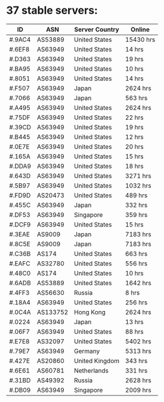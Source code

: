 # 37 stable servers:

| ID | ASN | Server Country | Online |
| ------ | ------ | ------ | ------ |
| #.9AC4 | AS53889 | United States | 15430 hrs |
| #.6EF8 | AS63949 | United States | 14 hrs |
| #.D363 | AS63949 | United States | 19 hrs |
| #.BA95 | AS63949 | United States | 10 hrs |
| #.8051 | AS63949 | United States | 14 hrs |
| #.F507 | AS63949 | Japan | 2624 hrs |
| #.7066 | AS63949 | Japan | 563 hrs |
| #.A495 | AS63949 | United States | 2624 hrs |
| #.75DF | AS63949 | United States | 22 hrs |
| #.39CD | AS63949 | United States | 19 hrs |
| #.B445 | AS63949 | United States | 12 hrs |
| #.0E7E | AS63949 | United States | 20 hrs |
| #.165A | AS63949 | United States | 15 hrs |
| #.DDA9 | AS63949 | United States | 18 hrs |
| #.643D | AS63949 | United States | 3271 hrs |
| #.5B97 | AS63949 | United States | 1032 hrs |
| #.FD9D | AS20473 | United States | 489 hrs |
| #.455C | AS63949 | Japan | 332 hrs |
| #.DF53 | AS63949 | Singapore | 359 hrs |
| #.DCF9 | AS63949 | United States | 15 hrs |
| #.3EAE | AS9009 | Japan | 7183 hrs |
| #.8C5E | AS9009 | Japan | 7183 hrs |
| #.C36B | AS174 | United States | 663 hrs |
| #.EAFC | AS32780 | United States | 556 hrs |
| #.48C0 | AS174 | United States | 10 hrs |
| #.6ADB | AS53889 | United States | 1642 hrs |
| #.4FF3 | AS56630 | Russia | 8 hrs |
| #.18A4 | AS63949 | United States | 256 hrs |
| #.0C4A | AS133752 | Hong Kong | 2624 hrs |
| #.0224 | AS63949 | Japan | 13 hrs |
| #.06F7 | AS63949 | United States | 88 hrs |
| #.E7E8 | AS32097 | United States | 5402 hrs |
| #.79E7 | AS63949 | Germany | 5313 hrs |
| #.427E | AS20860 | United Kingdom | 343 hrs |
| #.6E61 | AS60781 | Netherlands | 331 hrs |
| #.31BD | AS49392 | Russia | 2628 hrs |
| #.DB09 | AS63949 | Singapore | 2009 hrs |

